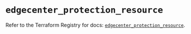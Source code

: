 # `edgecenter_protection_resource`

Refer to the Terraform Registry for docs: [`edgecenter_protection_resource`](https://registry.terraform.io/providers/edge-center/edgecenter/0.10.3/docs/resources/protection_resource).
